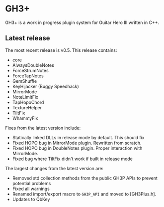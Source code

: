GH3+
====

GH3+ is a work in progress plugin system for Guitar Hero III written in C++.

Latest release
--------------

The most recent release is v0.5. This release contains:
- core
- AlwaysDoubleNotes
- ForceStrumNotes
- ForceTapNotes
- GemShuffle
- KeyHijacker (Buggy Speedhack)
- MirrorMode
- NoteLimitFix
- TapHopoChord
- TextureHelper
- TiltFix
- WhammyFix

Fixes from the latest version include:
- Statically linked DLLs in release mode by default. This should fix
- Fixed HOPO bug in MirrorMode plugin. Rewritten from scratch.
- Fixed HOPO bug in DoubleNotes plugin. Proper interaction with MirrorMode.
- Fixed bug where TiltFix didn't work if built in release mode

The largest changes from the latest version are:
- Removed std collection methods from the public GH3P APIs to prevent potential problems
- Fixed all warnings
- Renamed import/export macro to `GH3P_API` and moved to [GH3Plus.h].
- Updates to QbKey